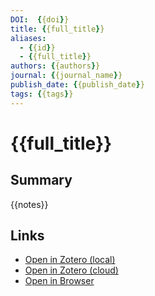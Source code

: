 ```yaml
---
DOI:  {{doi}}
title: {{full_title}}
aliases:
  - {{id}}
  - {{full_title}}
authors: {{authors}}
journal: {{journal_name}}
publish_date: {{publish_date}}
tags: {{tags}}
---
```

# {{full_title}}
## Summary
{{notes}}

## Links
- [Open in Zotero (local)]({{zotero_local_link}})
- [Open in Zotero (cloud)]({{zotero_cloud_link}})
- [Open in Browser](https://doi.org/{{doi}})